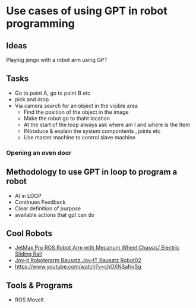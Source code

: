 # Use cases of using GPT in robot programming

## Ideas
Playing jengo with a robot arm using GPT

## Tasks

- Go to point A, go to point B etc
- pick and drop
- Via camera search for an object in the visible area
  - Find the position of the object in the image
  - Make the robot go to thaht location
  - At the start of the loop always ask where am I and where is the Item
  - INtroduce & explain the system compontents , joints etc
  - Use master machine to control slave machine
### Opening an oven door




## Methodology to use GPT in loop to program a robot
- AI in LOOP
- Continues Feedback
- Clear definition of purpose
- available actions that gpt can do

## Cool Robots

- [JetMax Pro ROS Robot Arm with Mecanum Wheel Chassis/ Electric Sliding Rail](https://www.youtube.com/watch?v=hG3GvbuhN4E)
- [Joy-it Roboterarm Bausatz Joy-IT Bausatz Robot02](https://www.conrad.de/de/p/joy-it-roboterarm-bausatz-joy-it-bausatz-robot02-1573539.html?hk=SEM&WT.mc_id=google_pla&gad_source=1&gclid=CjwKCAiA-P-rBhBEEiwAQEXhH5tw9ayVsg8qwAoRM0hnUcMT0P56B6aDwPchb3Z54IdKM75cTHOcXhoCXVIQAvD_BwE)
- [](https://www.amazon.de/Yahboom-Raspberry-programmierbar-Electronic-Erwachsene/dp/B09W8LP4C3?th=1)
  https://www.youtube.com/watch?v=chOXNSaNxSg


## Tools & Programs
- ROS Movelt